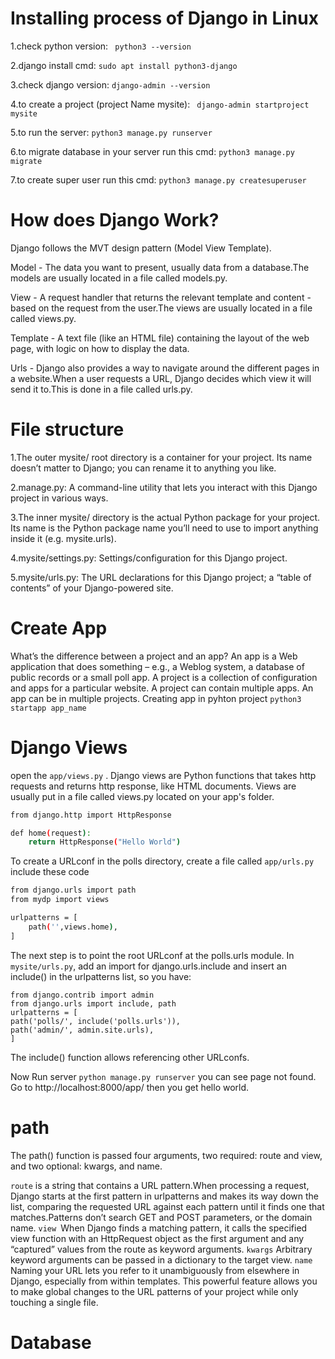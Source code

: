 # Installing process of Django in Linux

1.check python version: ` python3 --version`

2.django install cmd: `sudo apt install python3-django`

3.check django version: `django-admin --version`

4.to create a project (project Name mysite):  ` django-admin startproject mysite`

5.to run the server: `python3 manage.py runserver` 

6.to migrate database in your server run this cmd: `python3 manage.py migrate`

7.to create super user run this cmd: `python3 manage.py createsuperuser`

# How does Django Work?

Django follows the MVT design pattern (Model View Template).

Model - The data you want to present, usually data from a database.The models are usually located in a file called models.py.

View - A request handler that returns the relevant template and content - based on the request from the user.The views are usually located in a file called views.py.

Template - A text file (like an HTML file) containing the layout of the web page, with logic on how to display the data.

Urls - Django also provides a way to navigate around the different pages in a website.When a user requests a URL, Django decides which view it will send it to.This is done in a file called urls.py.


# File structure 
1.The outer mysite/ root directory is a container for your project. Its name doesn’t matter to Django; you can rename it to anything you like.

2.manage.py: A command-line utility that lets you interact with this Django project in various ways. 

3.The inner mysite/ directory is the actual Python package for your project. Its name is the Python package name you’ll need to use to import anything inside it (e.g. mysite.urls).

4.mysite/settings.py: Settings/configuration for this Django project.

5.mysite/urls.py: The URL declarations for this Django project; a “table of contents” of your Django-powered site. 

# Create App
What’s the difference between a project and an app? An app is a Web application that does something – e.g., a Weblog
system, a database of public records or a small poll app. A project is a collection of configuration and apps for a
particular website. A project can contain multiple apps. An app can be in multiple projects.
Creating app in pyhton project `python3 startapp app_name`

# Django Views

open the `app/views.py` . Django views are Python functions that takes http requests and returns http response, like HTML documents.
Views are usually put in a file called views.py located on your app's folder.


```bash
from django.http import HttpResponse

def home(request):
    return HttpResponse("Hello World")
```

To create a URLconf in the polls directory, create a file called `app/urls.py` include these code

```bash
from django.urls import path
from mydp import views

urlpatterns = [
    path('',views.home),
]

```

The next step is to point the root URLconf at the polls.urls module. In `mysite/urls.py`, add an import for
django.urls.include and insert an include() in the urlpatterns list, so you have:
```
from django.contrib import admin
from django.urls import include, path
urlpatterns = [
path('polls/', include('polls.urls')),
path('admin/', admin.site.urls),
]
```

The include() function allows referencing other URLconfs.

Now Run server `python manage.py runserver` you can see page not found. Go to http://localhost:8000/app/ then you get hello world.
# path
The path() function is passed four arguments, two required: route and view, and two optional: kwargs, and name.

`route` is a string that contains a URL pattern.When processing a request, Django starts at the first pattern in
urlpatterns and makes its way down the list, comparing the requested URL against each pattern until it finds one
that matches.Patterns don’t search GET and POST parameters, or the domain name.
`view `When Django finds a matching pattern, it calls the specified view function with an HttpRequest object as the first argument and any “captured” values from the route as keyword arguments.
`kwargs` Arbitrary keyword arguments can be passed in a dictionary to the target view.
`name` Naming your URL lets you refer to it unambiguously from elsewhere in Django, especially from within templates.
This powerful feature allows you to make global changes to the URL patterns of your project while only touching a
single file.


# Database 














